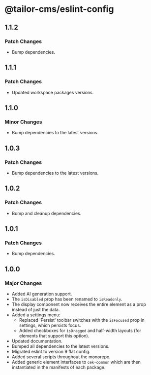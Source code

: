 # @tailor-cms/eslint-config

## 1.1.2

### Patch Changes

- Bump dependencies.

## 1.1.1

### Patch Changes

- Updated workspace packages versions.

## 1.1.0

### Minor Changes

- Bump dependencies to the latest versions.

## 1.0.3

### Patch Changes

- Bump dependencies to the latest versions.

## 1.0.2

### Patch Changes

- Bump and cleanup dependencies.

## 1.0.1

### Patch Changes

- Bump dependencies.

## 1.0.0

### Major Changes

- Added AI generation support.
- The `isDisabled` prop has been renamed to `isReadonly`.
- The display component now receives the entire element as a prop instead of
  just the data.
- Added a settings menu:
  - Replaced 'Persist' toolbar switches with the `isFocused` prop in settings,
    which persists focus.
  - Added checkboxes for `isDragged` and half-width layouts (for elements that
    support this option).
- Updated documentation.
- Bumped all dependencies to the latest versions.
- Migrated eslint to version 9 flat config.
- Added several scripts throughout the monorepo.
- Added generic element interfaces to `cek-common` which are then instantiated
  in the manifests of each package.
